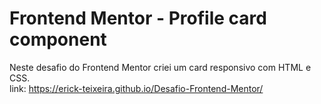 # Frontend Mentor - Profile card component<br>

Neste desafio do Frontend Mentor criei um card responsivo com HTML e CSS.<br>
link: https://erick-teixeira.github.io/Desafio-Frontend-Mentor/
